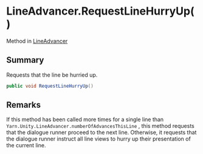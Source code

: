 # LineAdvancer.RequestLineHurryUp()

Method in [LineAdvancer](/docs/api/csharp/yarn.unity.lineadvancer.md)

## Summary


Requests that the line be hurried up.


```csharp
public void RequestLineHurryUp()
```

## Remarks

If this method has been called more times for a single line
than  <code>Yarn.Unity.LineAdvancer.numberOfAdvancesThisLine</code> , this method requests
that the dialogue runner proceed to the next line. Otherwise, it
requests that the dialogue runner instruct all line views to hurry
up their presentation of the current line.


